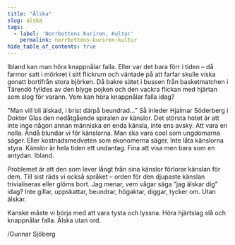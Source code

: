 ```yaml
---
title: "Älska"
slug: alska
tags:
  - label: 'Norrbottens Kuriren, Kultur'
    permalink: norrbottens-kuriren-kultur
hide_table_of_contents: true
---
```

Ibland kan man höra knappnålar falla. Eller var det bara förr i tiden – då farmor satt i mörkret i sitt flickrum och väntade på att farfar skulle viska gonatt bortifrån stora björken. Då bakre sätet i bussen från basketmatchen i Tärendö fylldes av den blyge pojken och den vackra flickan med hjärtan som slog för varann. Vem kan höra knappnålar falla idag?

<!--truncate-->

”Man vill bli älskad, i brist därpå beundrad…” Så inleder Hjalmar Söderberg i Doktor Glas den nedåtgående spiralen av känslor. Det största hotet är att inte inge någon annan människa en enda känsla, inte ens avsky. Att vara en nolla. Ändå blundar vi för känslorna. Man ska vara cool som ungdomarna säger. Eller kostnadsmedveten som ekonomerna säger. Inte låta känslorna styra. Känslor är hela tiden ett undantag. Fina att visa men bara som en antydan. Ibland.

Problemet är att den som lever långt från sina känslor förlorar känslan för dem. Till sist räds vi också språket – orden för den djupaste känslan trivialiseras eller glöms bort. Jag menar, vem vågar säga ”jag älskar dig” idag? Inte gillar, uppskattar, beundrar, högaktar, diggar, tycker om. Utan älskar.

Kanske måste vi börja med att vara tysta och lyssna. Höra hjärtslag slå och knappnålar falla. Älska utan ord.

/Gunnar Sjöberg
